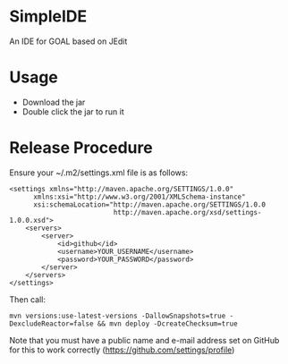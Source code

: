 SimpleIDE
=========

An IDE for GOAL based on JEdit


Usage
=====

 * Download the jar 
 * Double click the jar to run it 

Release Procedure
=============

Ensure your ~/.m2/settings.xml file is as follows:

```
<settings xmlns="http://maven.apache.org/SETTINGS/1.0.0"
      xmlns:xsi="http://www.w3.org/2001/XMLSchema-instance"
      xsi:schemaLocation="http://maven.apache.org/SETTINGS/1.0.0
                          http://maven.apache.org/xsd/settings-1.0.0.xsd">
	<servers>
		<server>
   			<id>github</id>
   			<username>YOUR_USERNAME</username>
   			<password>YOUR_PASSWORD</password>
		</server>
	</servers>
</settings>
```

Then call:

```
mvn versions:use-latest-versions -DallowSnapshots=true -DexcludeReactor=false && mvn deploy -DcreateChecksum=true
```

Note that you must have a public name and e-mail address set on GitHub for this to work correctly (https://github.com/settings/profile)
